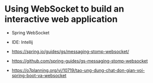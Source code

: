 # Using WebSocket to build an interactive web application

- Spring WebSocket

- IDE: Intellij
- https://spring.io/guides/gs/messaging-stomp-websocket/
- https://github.com/spring-guides/gs-messaging-stomp-websocket
- https://o7planning.org/vi/10719/tao-ung-dung-chat-don-gian-voi-spring-boot-va-websocket
